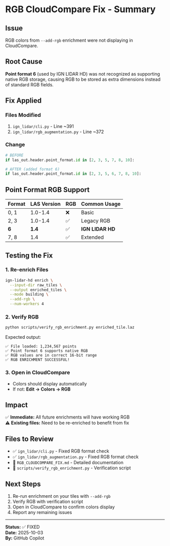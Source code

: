 # RGB CloudCompare Fix - Summary

## Issue

RGB colors from `--add-rgb` enrichment were not displaying in CloudCompare.

## Root Cause

**Point format 6** (used by IGN LIDAR HD) was not recognized as supporting native RGB storage, causing RGB to be stored as extra dimensions instead of standard RGB fields.

## Fix Applied

### Files Modified

1. `ign_lidar/cli.py` - Line ~391
2. `ign_lidar/rgb_augmentation.py` - Line ~372

### Change

```python
# BEFORE
if las_out.header.point_format.id in [2, 3, 5, 7, 8, 10]:

# AFTER (added format 6)
if las_out.header.point_format.id in [2, 3, 5, 6, 7, 8, 10]:
```

## Point Format RGB Support

| Format | LAS Version | RGB | Common Usage     |
| ------ | ----------- | --- | ---------------- |
| 0, 1   | 1.0-1.4     | ❌  | Basic            |
| 2, 3   | 1.0-1.4     | ✅  | Legacy RGB       |
| **6**  | **1.4**     | ✅  | **IGN LIDAR HD** |
| 7, 8   | 1.4         | ✅  | Extended         |

## Testing the Fix

### 1. Re-enrich Files

```bash
ign-lidar-hd enrich \
  --input-dir raw_tiles \
  --output enriched_tiles \
  --mode building \
  --add-rgb \
  --num-workers 4
```

### 2. Verify RGB

```bash
python scripts/verify_rgb_enrichment.py enriched_tile.laz
```

Expected output:

```
✅ File loaded: 1,234,567 points
✅ Point format 6 supports native RGB
✅ RGB values are in correct 16-bit range
✅ RGB ENRICHMENT SUCCESSFUL!
```

### 3. Open in CloudCompare

- Colors should display automatically
- If not: **Edit → Colors → RGB**

## Impact

✅ **Immediate:** All future enrichments will have working RGB  
⚠️ **Existing files:** Need to be re-enriched to benefit from fix

## Files to Review

- ✅ `ign_lidar/cli.py` - Fixed RGB format check
- ✅ `ign_lidar/rgb_augmentation.py` - Fixed RGB format check
- 📝 `RGB_CLOUDCOMPARE_FIX.md` - Detailed documentation
- 🔧 `scripts/verify_rgb_enrichment.py` - Verification script

## Next Steps

1. Re-run enrichment on your tiles with `--add-rgb`
2. Verify RGB with verification script
3. Open in CloudCompare to confirm colors display
4. Report any remaining issues

---

**Status:** ✅ FIXED  
**Date:** 2025-10-03  
**By:** GitHub Copilot
